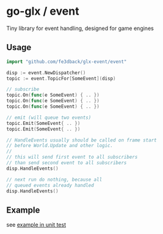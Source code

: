 # go-glx / event

Tiny library for event handling, designed for game engines

## Usage

```go
import "github.com/fe3dback/glx-event/event"

disp := event.NewDispatcher()
topic := event.TopicFor[SomeEvent](disp)

// subscribe
topic.On(func(e SomeEvent) { .. })
topic.On(func(e SomeEvent) { .. })
topic.On(func(e SomeEvent) { .. })

// emit (will queue two events)
topic.Emit(SomeEvent{ .. })
topic.Emit(SomeEvent{ .. })

// HandleEvents usually should be called on frame start
// before World.Update and other logic.
// 
// this will send first event to all subscribers
// than send second event to all subscribers
disp.HandleEvents()

// next run do nothing, because all
// queued events already handled
disp.HandleEvents()
```

## Example

see [example in unit test](./event/dispatcher_test.go)
